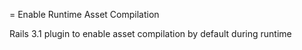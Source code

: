 = Enable Runtime Asset Compilation

Rails 3.1 plugin to enable asset compilation by default during runtime
